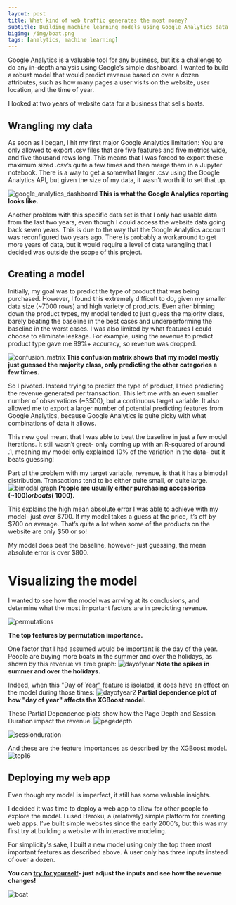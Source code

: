 ```yaml
---
layout: post
title: What kind of web traffic generates the most money?
subtitle: Building machine learning models using Google Analytics data
bigimg: /img/boat.png
tags: [analytics, machine learning]
---
```

Google Analytics is a valuable tool for any business, but it’s a challenge to do any in-depth analysis using Google’s simple dashboard. I wanted to build a robust model that would predict revenue based on over a dozen attributes, such as how many pages a user visits on the website, user location, and the time of year.

I looked at two years of website data for a business that sells boats.

## Wrangling my data
As soon as I began, I hit my first major Google Analytics limitation: You are only allowed to export .csv files that are five features and five metrics wide, and five thousand rows long. This means that I was forced to export these maximum sized .csv’s quite a few times and then merge them in a Jupyter notebook. There is a way to get a somewhat larger .csv using the Google Analytics API, but given the size of my data, it wasn’t worth it to set that up.

![google_analytics_dashboard](/img/GAdashboard2.png)
**This is what the Google Analytics reporting looks like.**

Another problem with this specific data set is that I only had usable data from the last two years, even though I could access the website data going back seven years. This is due to the way that the Google Analytics account was reconfigured two years ago. There is probably a workaround to get more years of data, but it would require a level of data wrangling that I decided was outside the scope of this project.

## Creating a model
Initially, my goal was to predict the type of product that was being purchased. However, I found this extremely difficult to do, given my smaller data size (~7000 rows) and high variety of products. Even after binning down the product types, my model tended to just guess the majority class, barely beating the baseline in the best cases and underperforming the baseline in the worst cases. I was also limited by what features I could choose to eliminate leakage. For example, using the revenue to predict product type gave me 99%+ accuracy, so revenue was dropped.


![confusion_matrix](/img/confusion_matrix.png)
**This confusion matrix shows that my model mostly just guessed the majority class, only predicting the other categories a few times.**

So I pivoted. Instead trying to predict the type of product, I tried predicting the revenue generated per transaction. This left me with an even smaller number of observations (~3500), but a continuous target variable. It also allowed me to export a larger number of potential predicting features from Google Analytics, because Google Analytics is quite picky with what combinations of data it allows.

This new goal meant that I was able to beat the baseline in just a few model iterations. It still wasn’t great- only coming up with an R-squared of around .1, meaning my model only explained 10% of the variation in the data- but it beats guessing!

Part of the problem with my target variable, revenue, is that it has a bimodal distribution. Transactions tend to be either quite small, or quite large.
![bimodal graph](/img/bimodal.png)
**People are usually either purchasing accessories (~$100) or boats (~$1000).**

This explains the high mean absolute error I was able to achieve with my model- just over $700. If my model takes a guess at the price, it’s off by $700 on average. That’s quite a lot when some of the products on the website are only $50 or so! 

My model does beat the baseline, however- just guessing, the mean absolute error is over $800.

# Visualizing the model #

I wanted to see how the model was arrving at its conclusions, and determine what the most important factors are in predicting revenue.

![permutations](/img/permutation_importances.png)

**The top features by permutation importance.**

One factor that I had assumed would be important is the day of the year. People are buying more boats in the summer and over the holidays, as shown by this revenue vs time graph:
![dayofyear](/img/day_of_year_vs_revenue.png)
**Note the spikes in summer and over the holidays.**

Indeed, when this "Day of Year" feature is isolated, it does have an effect on the model during those times:
![dayofyear2](/img/PDP_dayofyear.png)
**Partial dependence plot of how "day of year" affects the XGBoost model.**

These Partial Dependence plots show how the Page Depth and Session Duration impact the revenue.
![pagedepth](/img/PDP_page_depth.png)

![sessionduration](/img/PDP_session_duration.png)


And these are the feature importances as described by the XGBoost model.
![top16](/img/top_16_features.png)

## Deploying my web app ##

Even though my model is imperfect, it still has some valuable insights.

I decided it was time to deploy a web app to allow for other people to explore the model. I used Heroku, a (relatively) simple platform for creating web apps. I’ve built simple websites since the early 2000’s, but this was my first try at building a website with interactive modeling. 

For simplicity's sake, I built a new model using only the top three most important features as described above. A user only has three inputs instead of over a dozen.

**You can [try for yourself](https://boatdata.herokuapp.com/)- just adjust the inputs and see how the revenue changes!**

![boat](/img/boat2.jpg)
